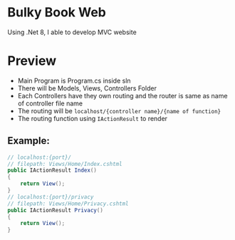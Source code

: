 # Bulky Book Web

Using .Net 8, I able to develop MVC website

# Preview

- Main Program is Program.cs inside sln
- There will be Models, Views, Controllers Folder
- Each Controllers have they own routing and the router is same as name of controller file name
- The routing will be `localhost/{controller name}/{name of function}`
- The routing function using `IActionResult` to render

## Example:

```c#
// localhost:{port}/
// filepath: Views/Home/Index.cshtml
public IActionResult Index()
{
    return View();
}
// localhost:{port}/privacy
// filepath: Views/Home/Privacy.cshtml
public IActionResult Privacy()
{
    return View();
}
```
